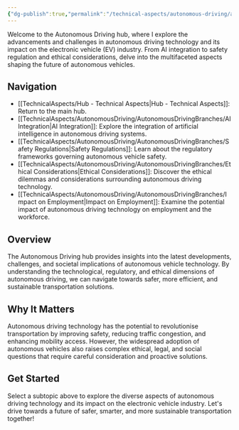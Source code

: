 ```yaml
---
{"dg-publish":true,"permalink":"/technical-aspects/autonomous-driving/autonomous-driving/"}
---
```


Welcome to the Autonomous Driving hub, where I explore the advancements and challenges in autonomous driving technology and its impact on the electronic vehicle (EV) industry. From AI integration to safety regulation and ethical considerations, delve into the multifaceted aspects shaping the future of autonomous vehicles.

## Navigation

- [[TechnicalAspects/Hub - Technical Aspects\|Hub - Technical Aspects]]: Return to the main hub.
- [[TechnicalAspects/AutonomousDriving/AutonomousDrivingBranches/AI Integration\|AI Integration]]: Explore the integration of artificial intelligence in autonomous driving systems.
- [[TechnicalAspects/AutonomousDriving/AutonomousDrivingBranches/Safety Regulations\|Safety Regulations]]: Learn about the regulatory frameworks governing autonomous vehicle safety.
- [[TechnicalAspects/AutonomousDriving/AutonomousDrivingBranches/Ethical Considerations\|Ethical Considerations]]: Discover the ethical dilemmas and considerations surrounding autonomous driving technology.
- [[TechnicalAspects/AutonomousDriving/AutonomousDrivingBranches/Impact on Employment\|Impact on Employment]]: Examine the potential impact of autonomous driving technology on employment and the workforce.

## Overview

The Autonomous Driving hub provides insights into the latest developments, challenges, and societal implications of autonomous vehicle technology. By understanding the technological, regulatory, and ethical dimensions of autonomous driving, we can navigate towards safer, more efficient, and sustainable transportation solutions.

## Why It Matters

Autonomous driving technology has the potential to revolutionise transportation by improving safety, reducing traffic congestion, and enhancing mobility access. However, the widespread adoption of autonomous vehicles also raises complex ethical, legal, and social questions that require careful consideration and proactive solutions.

## Get Started

Select a subtopic above to explore the diverse aspects of autonomous driving technology and its impact on the electronic vehicle industry. Let's drive towards a future of safer, smarter, and more sustainable transportation together!

